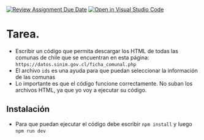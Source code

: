 [![Review Assignment Due Date](https://classroom.github.com/assets/deadline-readme-button-22041afd0340ce965d47ae6ef1cefeee28c7c493a6346c4f15d667ab976d596c.svg)](https://classroom.github.com/a/nmOAV4qa)
[![Open in Visual Studio Code](https://classroom.github.com/assets/open-in-vscode-2e0aaae1b6195c2367325f4f02e2d04e9abb55f0b24a779b69b11b9e10269abc.svg)](https://classroom.github.com/online_ide?assignment_repo_id=19178810&assignment_repo_type=AssignmentRepo)
# Tarea.

* Escribir un código que permita descargar los HTML de todas las comunas de chile que se encuentran en esta página: `https://datos.sinim.gov.cl/ficha_comunal.php`
* El archivo `ids` es una ayuda para que puedan seleccionar la información de las comunas
* Lo importante es que el código funcione correctamente. No suban los archivos HTML, ya que yo voy a ejecutar su código.

## Instalación

* Para que puedan ejecutar el código debe escribir `npm install` y luego `npm run dev`
